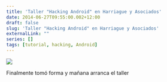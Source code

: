 ```yaml
---
title: 'Taller "Hacking Android" en Harriague y Asociados'
date: 2014-06-27T09:55:00.002+12:00
draft: false
slug: 'Taller "Hacking Android" en Harriague y Asociados'
externalLink: ""
series: []
tags: [tutorial, hacking, Android]
---
```


[![](http://2.bp.blogspot.com/-d4lia5qkHQ8/U6yWWf0RbqI/AAAAAAAAZig/tPm1baJ9BYM/s1600/10455360_10152427996015668_8482140248484963742_n.jpg)](http://2.bp.blogspot.com/-d4lia5qkHQ8/U6yWWf0RbqI/AAAAAAAAZig/tPm1baJ9BYM/s1600/10455360_10152427996015668_8482140248484963742_n.jpg)

Finalmente tomó forma y mañana arranca el taller
